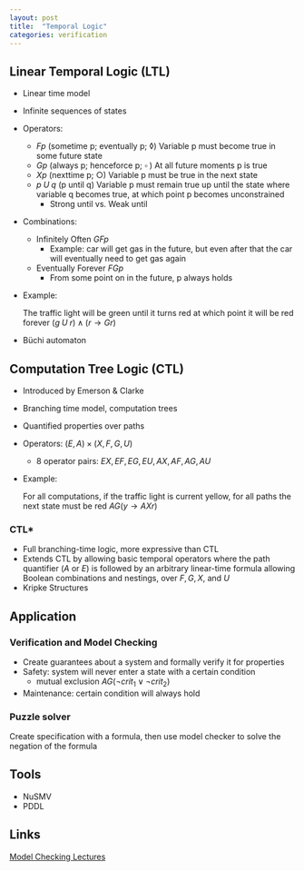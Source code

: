 ```yaml
---
layout: post
title:  "Temporal Logic"
categories: verification
---
```


## Linear Temporal Logic (LTL)
* Linear time model
* Infinite sequences of states
* Operators:
    * $Fp$ (sometime p; eventually p; $\lozenge$) Variable p must become true in some future state
    * $Gp$ (always p; henceforce p; $\square$ ) At all future moments p is true
    * $Xp$ (nexttime p; $\bigcirc$) Variable p must be true in the next state
    * $p\; U\; q$ (p until q) Variable p must remain true up until the state where variable q becomes true, at which point p becomes unconstrained
        * Strong until vs. Weak until
* Combinations:
    * Infinitely Often $GFp$
        * Example: car will get gas in the future, but even after that the car will eventually need to get gas again
    * Eventually Forever $FGp$
        * From some point on in the future, p always holds

* Example:

    The traffic light will be green until it turns red at which point it will be red forever
    $(g\; U\; r) \wedge (r \rightarrow Gr)$
    
* Büchi automaton

## Computation Tree Logic (CTL)
* Introduced by Emerson & Clarke
* Branching time model, computation trees
* Quantified properties over paths
* Operators: $(E,A) \times (X, F, G, U)$
    * 8 operator pairs: $EX, EF, EG, EU, AX, AF, AG, AU$

* Example: 

    For all computations, if the traffic light is current yellow, for all paths the next state must be red 
    $AG(y \rightarrow AX r)$


### CTL*
* Full branching-time logic, more expressive than CTL
* Extends CTL by allowing basic temporal operators where the path quantifier ($A$ or $E$) is followed by an arbitrary linear-time formula allowing Boolean
combinations and nestings, over $F, G, X$, and $U$
* Kripke Structures


## Application 
### Verification and Model Checking
* Create guarantees about a system and formally verify it for properties
* Safety: system will never enter a state with a certain condition
    * mutual exclusion $AG(\neg crit_1 \vee \neg crit_2)$
* Maintenance: certain condition will always hold

### Puzzle solver
Create specification with a formula, then use model checker to solve the negation of the formula

## Tools
* NuSMV
* PDDL

## Links
[Model Checking Lectures](https://www.youtube.com/playlist?list=PLnbFC0ntxiqdpoWwMKCVh6BRwBePHaqQx)
